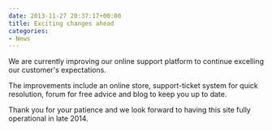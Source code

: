 ```yaml
---
date: 2013-11-27 20:37:17+00:00
title: Exciting changes ahead
categories:
- News
---
```


We are currently improving our online support platform to continue excelling our customer's expectations.

The improvements include an online store, support-ticket system for quick resolution, forum for free advice and blog to keep you up to date.

Thank you for your patience and we look forward to having this site fully operational in late 2014.
